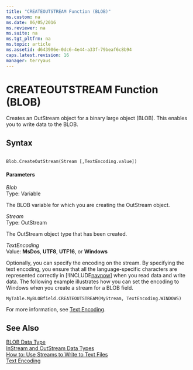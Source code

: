 ```yaml
---
title: "CREATEOUTSTREAM Function (BLOB)"
ms.custom: na
ms.date: 06/05/2016
ms.reviewer: na
ms.suite: na
ms.tgt_pltfrm: na
ms.topic: article
ms.assetid: d643906e-0dc6-4e44-a33f-79beaf6c8b94
caps.latest.revision: 16
manager: terryaus
---
```

# CREATEOUTSTREAM Function (BLOB)
Creates an OutStream object for a binary large object \(BLOB\). This enables you to write data to the BLOB.  
  
## Syntax  
  
```  
  
Blob.CreateOutStream(Stream [,TextEncoding.value])  
```  
  
#### Parameters  
 *Blob*  
 Type: Variable  
  
 The BLOB variable for which you are creating the OutStream object.  
  
 *Stream*  
 Type: OutStream  
  
 The OutStream object type that has been created.  
  
 *TextEncoding*  
 Value: **MsDos**, **UTF8**, **UTF16**, or **Windows**  
  
 Optionally, you can specify the encoding on the stream. By specifying the text encoding, you ensure that all the language\-specific characters are represented correctly in [!INCLUDE[navnow](../dynamics-nav/includes/navnow_md.md)] when you read data and write data. The following example illustrates how you can set the encoding to Windows when you create a stream for a BLOB field.  
  
```  
MyTable.MyBLOBfield.CREATEOUTSTREAM(MyStream, TextEncoding.WINDOWS)  
```  
  
 For more information, see [Text Encoding](../dynamics-nav/Text-Encoding.md).  
  
## See Also  
 [BLOB Data Type](../dynamics-nav/BLOB-Data-Type.md)   
 [InStream and OutStream Data Types](../dynamics-nav/InStream-and-OutStream-Data-Types.md)   
 [How to: Use Streams to Write to Text Files](../Topic/How%20to:%20Use%20Streams%20to%20Write%20to%20Text%20Files.md)   
 [Text Encoding](../dynamics-nav/Text-Encoding.md)